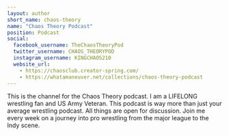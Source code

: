 ```yaml
---
layout: author
short_name: chaos-theory
name: "Chaos Theory Podcast"
position: Podcast
social:
  facebook_username: TheChaosTheoryPod
  twitter_username: CHAOS_THEORYPOD
  instagram_username: KINGCHAOS210
  website_url:
    - https://chaosclub.creator-spring.com/
    - https://whatamaneuver.net/collections/chaos-theory-podcast
---
```

This is the channel for the Chaos Theory podcast. I am a LIFELONG wrestling fan and US Army Veteran. This podcast is way more than just your average wrestling podcast. All things are open for discussion. Join me every week on a journey into pro wrestling from the major league to the Indy scene.
